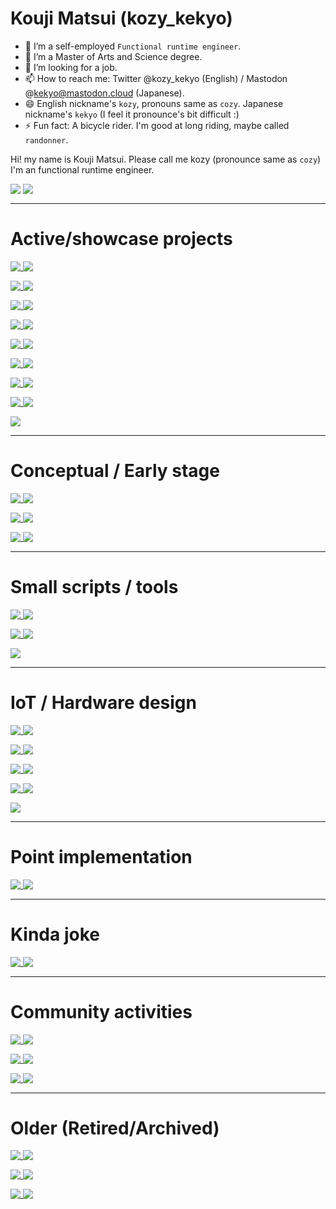 # Kouji Matsui (kozy_kekyo)

- 🔭 I’m a self-employed `Functional runtime engineer`.
- 🌱 I’m a Master of Arts and Science degree.
- 👯 I’m looking for a job.
- 📫 How to reach me: Twitter @kozy_kekyo (English) / Mastodon @kekyo@mastodon.cloud (Japanese).
- 😄 English nickname's `kozy`, pronouns same as `cozy`. Japanese nickname's `kekyo` (I feel it pronounce's bit difficult :)
- ⚡ Fun fact: A bicycle rider. I'm good at long riding, maybe called `randonner`.

Hi! my name is Kouji Matsui. Please call me kozy (pronounce same as `cozy`)
I'm an functional runtime engineer.

<p>
  <img align="top" src="https://github-readme-stats.vercel.app/api?username=kekyo&show_icons=true&theme=github_dark&bg_color=00000000&card_width=350&line_height=30&hide_title=true&hide_rank=true&count_private=true&include_all_commits=true&text_bold=false&hide=contribs" />
  <img align="top" src="https://github-readme-stats.vercel.app/api/top-langs/?username=kekyo&layout=donut&theme=github_dark&bg_color=00000000&hide_title=true&size_weight=0.2&count_weight=0.8" />
</p>

----

# Active/showcase projects

<p>
  <a href="https://github.com/kekyo/IL2C">
    <img align="top" src="https://github-readme-stats.vercel.app/api/pin?username=kekyo&repo=IL2C&theme=github_dark&bg_color=00000000" />
  </a>
  <a href="https://github.com/kekyo/CenterCLR.RelaxVersioner">
    <img align="top" src="https://github-readme-stats.vercel.app/api/pin?username=kekyo&repo=CenterCLR.RelaxVersioner&theme=github_dark&bg_color=00000000" />
  </a>
</p>

<p>
  <a href="https://github.com/kekyo/Epoxy">
    <img align="top" src="https://github-readme-stats.vercel.app/api/pin?username=kekyo&repo=Epoxy&theme=github_dark&bg_color=00000000" />
  </a>
  <a href="https://github.com/kekyo/FlashCap">
    <img align="top" src="https://github-readme-stats.vercel.app/api/pin?username=kekyo&repo=FlashCap&theme=github_dark&bg_color=00000000" />
  </a>
</p>

<p>
  <a href="https://github.com/kekyo/DupeNukem">
    <img align="top" src="https://github-readme-stats.vercel.app/api/pin?username=kekyo&repo=DupeNukem&theme=github_dark&bg_color=00000000" />
  </a>
  <a href="https://github.com/kekyo/TypeInferencer">
    <img align="top" src="https://github-readme-stats.vercel.app/api/pin?username=kekyo&repo=TypeInferencer&theme=github_dark&bg_color=00000000" />
  </a>
</p>

<p>
  <a href="https://github.com/kekyo/ILCompose">
    <img align="top" src="https://github-readme-stats.vercel.app/api/pin?username=kekyo&repo=ILCompose&theme=github_dark&bg_color=00000000" />
  </a>
  <a href="https://github.com/kekyo/ILAsm.Managed">
    <img align="top" src="https://github-readme-stats.vercel.app/api/pin?username=kekyo&repo=ILAsm.Managed&theme=github_dark&bg_color=00000000" />
  </a>
</p>

<p>
  <a href="https://github.com/kekyo/ILRepack.FullAuto">
    <img align="top" src="https://github-readme-stats.vercel.app/api/pin?username=kekyo&repo=ILRepack.FullAuto&theme=github_dark&bg_color=00000000" />
  </a>
  <a href="https://github.com/kekyo/GitReader">
    <img align="top" src="https://github-readme-stats.vercel.app/api/pin?username=kekyo&repo=GitReader&theme=github_dark&bg_color=00000000" />
  </a>
</p>

<p>
  <a href="https://github.com/kekyo/ForestLog">
    <img align="top" src="https://github-readme-stats.vercel.app/api/pin?username=kekyo&repo=ForestLog&theme=github_dark&bg_color=00000000" />
  </a>
  <a href="https://github.com/kekyo/MeCab.DotNet">
    <img align="top" src="https://github-readme-stats.vercel.app/api/pin?username=kekyo&repo=MeCab.DotNet&theme=github_dark&bg_color=00000000" />
  </a>
</p>

<p>
  <a href="https://github.com/kekyo/CenterCLR.NamingFormatter">
    <img align="top" src="https://github-readme-stats.vercel.app/api/pin?username=kekyo&repo=CenterCLR.NamingFormatter&theme=github_dark&bg_color=00000000" />
  </a>
  <a href="https://github.com/kekyo/Marionetta">
    <img align="top" src="https://github-readme-stats.vercel.app/api/pin?username=kekyo&repo=Marionetta&theme=github_dark&bg_color=00000000" />
  </a>
</p>

<p>
  <a href="https://github.com/kekyo/SkiaImageView">
    <img align="top" src="https://github-readme-stats.vercel.app/api/pin?username=kekyo&repo=SkiaImageView&theme=github_dark&bg_color=00000000" />
  </a>
  <a href="https://github.com/kekyo/chibias-cil">
    <img align="top" src="https://github-readme-stats.vercel.app/api/pin?username=kekyo&repo=chibias-cil&theme=github_dark&bg_color=00000000" />
  </a>
</p>

<p>
  <a href="https://github.com/kekyo/Lepracaun">
    <img align="top" src="https://github-readme-stats.vercel.app/api/pin?username=kekyo&repo=Lepracaun&theme=github_dark&bg_color=00000000" />
  </a>
</p>

----

# Conceptual / Early stage

<p>
  <a href="https://github.com/kekyo/FlyFlint">
    <img align="top" src="https://github-readme-stats.vercel.app/api/pin?username=kekyo&repo=FlyFlint&theme=github_dark&bg_color=00000000" />
  </a>
  <a href="https://github.com/kekyo/Favalon">
    <img align="top" src="https://github-readme-stats.vercel.app/api/pin?username=kekyo&repo=Favalon&theme=github_dark&bg_color=00000000" />
  </a>
</p>

<p>
  <a href="https://github.com/kekyo/PowerPlayZipper">
    <img align="top" src="https://github-readme-stats.vercel.app/api/pin?username=kekyo&repo=PowerPlayZipper&theme=github_dark&bg_color=00000000" />
  </a>
  <a href="https://github.com/kekyo/Fluorite">
    <img align="top" src="https://github-readme-stats.vercel.app/api/pin?username=kekyo&repo=Fluorite&theme=github_dark&bg_color=00000000" />
  </a>
</p>

<p>
  <a href="https://github.com/kekyo/MarkTheRipper">
    <img align="top" src="https://github-readme-stats.vercel.app/api/pin?username=kekyo&repo=MarkTheRipper&theme=github_dark&bg_color=00000000" />
  </a>
  <a href="https://github.com/kekyo/Compat">
    <img align="top" src="https://github-readme-stats.vercel.app/api/pin?username=kekyo&repo=Compat&theme=github_dark&bg_color=00000000" />
  </a>
</p>

----

# Small scripts / tools

<p>
  <a href="https://github.com/kekyo/fdk-aac-win32-builder">
    <img align="top" src="https://github-readme-stats.vercel.app/api/pin?username=kekyo&repo=fdk-aac-win32-builder&theme=github_dark&bg_color=00000000" />
  </a>
  <a href="https://github.com/kekyo/qemu-debian-mipsel-setup">
    <img align="top" src="https://github-readme-stats.vercel.app/api/pin?username=kekyo&repo=qemu-debian-mipsel-setup&theme=github_dark&bg_color=00000000" />
  </a>
</p>

<p>
  <a href="https://github.com/kekyo/gcc-toolchain">
    <img align="top" src="https://github-readme-stats.vercel.app/api/pin?username=kekyo&repo=gcc-toolchain&theme=github_dark&bg_color=00000000" />
  </a>
  <a href="https://github.com/kekyo/ga_ubuntu_runner">
    <img align="top" src="https://github-readme-stats.vercel.app/api/pin?username=kekyo&repo=ga_ubuntu_runner&theme=github_dark&bg_color=00000000" />
  </a>
</p>

<p>
  <a href="https://github.com/kekyo/spigot-builder">
    <img align="top" src="https://github-readme-stats.vercel.app/api/pin?username=kekyo&repo=spigot-builder&theme=github_dark&bg_color=00000000" />
  </a>
</p>

----

# IoT / Hardware design

<p>
  <a href="https://github.com/kekyo/PedestrianController">
    <img align="top" src="https://github-readme-stats.vercel.app/api/pin?username=kekyo&repo=PedestrianController&theme=github_dark&bg_color=00000000" />
  </a>
  <a href="https://github.com/kekyo/BrainPadWiFi">
    <img align="top" src="https://github-readme-stats.vercel.app/api/pin?username=kekyo&repo=BrainPadWiFi&theme=github_dark&bg_color=00000000" />
  </a>
</p>

<p>
  <a href="https://github.com/kekyo/EaglePanelizer">
    <img align="top" src="https://github-readme-stats.vercel.app/api/pin?username=kekyo&repo=EaglePanelizer&theme=github_dark&bg_color=00000000" />
  </a>
  <a href="https://github.com/kekyo/ExtremeFeedbackDevice">
    <img align="top" src="https://github-readme-stats.vercel.app/api/pin?username=kekyo&repo=ExtremeFeedbackDevice&theme=github_dark&bg_color=00000000" />
  </a>
</p>

<p>
  <a href="https://github.com/kekyo/MeowLTE">
    <img align="top" src="https://github-readme-stats.vercel.app/api/pin?username=kekyo&repo=MeowLTE&theme=github_dark&bg_color=00000000" />
  </a>
  <a href="https://github.com/kekyo/OpenOCDonMinGW">
    <img align="top" src="https://github-readme-stats.vercel.app/api/pin?username=kekyo&repo=OpenOCDonMinGW&theme=github_dark&bg_color=00000000" />
  </a>
</p>

<p>
  <a href="https://github.com/kekyo/Spartan2Bone">
    <img align="top" src="https://github-readme-stats.vercel.app/api/pin?username=kekyo&repo=Spartan2Bone&theme=github_dark&bg_color=00000000" />
  </a>
  <a href="https://github.com/kekyo/PGA44DIP44">
    <img align="top" src="https://github-readme-stats.vercel.app/api/pin?username=kekyo&repo=PGA44DIP44&theme=github_dark&bg_color=00000000" />
  </a>
</p>

<p>
  <a href="https://github.com/kekyo/esp-wrover-kit-lcd-demo">
    <img align="top" src="https://github-readme-stats.vercel.app/api/pin?username=kekyo&repo=esp-wrover-kit-lcd-demo&theme=github_dark&bg_color=00000000" />
  </a>
</p>

----

# Point implementation

<p>
  <a href="https://github.com/kekyo/NuGetBulkDownloader">
    <img align="top" src="https://github-readme-stats.vercel.app/api/pin?username=kekyo&repo=NuGetBulkDownloader&theme=github_dark&bg_color=00000000" />
  </a>
  <a href="https://github.com/kekyo/future-promise">
    <img align="top" src="https://github-readme-stats.vercel.app/api/pin?username=kekyo&repo=future-promise&theme=github_dark&bg_color=00000000" />
  </a>
</p>

----

# Kinda joke

<p>
  <a href="https://github.com/kekyo/CenterCLR.SushiRotator">
    <img align="top" src="https://github-readme-stats.vercel.app/api/pin?username=kekyo&repo=CenterCLR.SushiRotator&theme=github_dark&bg_color=00000000" />
  </a>
  <a href="https://github.com/kekyo/OuternetExplorer">
    <img align="top" src="https://github-readme-stats.vercel.app/api/pin?username=kekyo&repo=OuternetExplorer&theme=github_dark&bg_color=00000000" />
  </a>
</p>

----

# Community activities

<p>
  <a href="https://github.com/kekyo/fffsharp-demo-cameraapp">
    <img align="top" src="https://github-readme-stats.vercel.app/api/pin?username=kekyo&repo=fffsharp-demo-cameraapp&theme=github_dark&bg_color=00000000" />
  </a>
  <a href="https://github.com/kekyo/dotnetconf2019">
    <img align="top" src="https://github-readme-stats.vercel.app/api/pin?username=kekyo&repo=dotnetconf2019&theme=github_dark&bg_color=00000000" />
  </a>
</p>

<p>
  <a href="https://github.com/kekyo/decode2019_CM12">
    <img align="top" src="https://github-readme-stats.vercel.app/api/pin?username=kekyo&repo=decode2019_CM12&theme=github_dark&bg_color=00000000" />
  </a>
  <a href="https://github.com/kekyo/CSharpMonadic">
    <img align="top" src="https://github-readme-stats.vercel.app/api/pin?username=kekyo&repo=CSharpMonadic&theme=github_dark&bg_color=00000000" />
  </a>
</p>

<p>
  <a href="https://github.com/kekyo/decode2019_CM12">
    <img align="top" src="https://github-readme-stats.vercel.app/api/pin?username=kekyo&repo=decode2019_CM12&theme=github_dark&bg_color=00000000" />
  </a>
  <a href="https://github.com/kekyo/Nagoya.LifelongLearningCenter">
    <img align="top" src="https://github-readme-stats.vercel.app/api/pin?username=kekyo&repo=Nagoya.LifelongLearningCenter&theme=github_dark&bg_color=00000000" />
  </a>
</p>

----

# Older (Retired/Archived)

<p>
  <a href="https://github.com/kekyo/fscx">
    <img align="top" src="https://github-readme-stats.vercel.app/api/pin?username=fscx-projects&repo=fscx&theme=github_dark&bg_color=00000000" />
  </a>
  <a href="https://github.com/kekyo/FSharp.Control.FusionTasks">
    <img align="top" src="https://github-readme-stats.vercel.app/api/pin?username=kekyo&repo=FSharp.Control.FusionTasks&theme=github_dark&bg_color=00000000" />
  </a>
</p>

<p>
  <a href="https://github.com/kekyo/CenterCLR.ExaSerializers">
    <img align="top" src="https://github-readme-stats.vercel.app/api/pin?username=kekyo&repo=CenterCLR.ExaSerializers&theme=github_dark&bg_color=00000000" />
  </a>
  <a href="https://github.com/kekyo/TortoiseMergePortable">
    <img align="top" src="https://github-readme-stats.vercel.app/api/pin?username=kekyo&repo=TortoiseMergePortable&theme=github_dark&bg_color=00000000" />
  </a>
</p>

<p>
  <a href="https://github.com/kekyo/JenkinsBuildNotifier">
    <img align="top" src="https://github-readme-stats.vercel.app/api/pin?username=kekyo&repo=JenkinsBuildNotifier&theme=github_dark&bg_color=00000000" />
  </a>
  <a href="https://github.com/kekyo/SynchContextSample">
    <img align="top" src="https://github-readme-stats.vercel.app/api/pin?username=kekyo&repo=SynchContextSample&theme=github_dark&bg_color=00000000" />
  </a>
</p>
